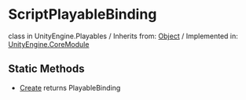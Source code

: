 # ScriptPlayableBinding
class in UnityEngine.Playables
 / Inherits from: <a href="https://docs.unity3d.com/6000.0/Documentation/ScriptReference/Object.html" target="_blank">Object</a> / Implemented in: <a href="https://docs.unity3d.com/6000.0/Documentation/ScriptReference/UnityEngine.CoreModule.html" target="_blank">UnityEngine.CoreModule</a>
## Static Methods
- <a href="https://docs.unity3d.com/6000.0/Documentation/ScriptReference/ScriptPlayableBinding.Create.html" target="_blank">Create</a> returns PlayableBinding
